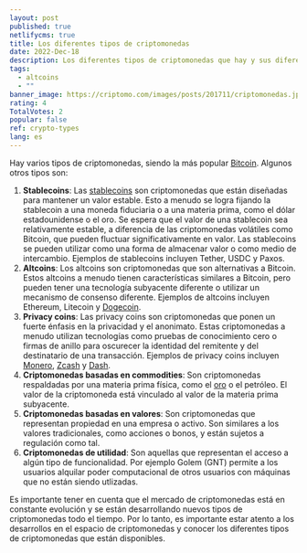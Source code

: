 ```yaml
---
layout: post
published: true
netlifycms: true
title: Los diferentes tipos de criptomonedas
date: 2022-Dec-18
description: Los diferentes tipos de criptomonedas que hay y sus diferencias.
tags:
  - altcoins
  - ""
banner_image: https://criptomo.com/images/posts/201711/criptomonedas.jpg
rating: 4
TotalVotes: 2
popular: false
ref: crypto-types
lang: es
---
```

Hay varios tipos de criptomonedas, siendo la más popular [Bitcoin](https://criptomo.com/que-es-bitcoin/). Algunos otros tipos son:

1. **Stablecoins**: Las [stablecoins](https://criptomo.com/que-son-stablecoins/) son criptomonedas que están diseñadas para mantener un valor estable. Esto a menudo se logra fijando la stablecoin a una moneda fiduciaria o a una materia prima, como el dólar estadounidense o el oro. Se espera que el valor de una stablecoin sea relativamente estable, a diferencia de las criptomonedas volátiles como Bitcoin, que pueden fluctuar significativamente en valor. Las stablecoins se pueden utilizar como una forma de almacenar valor o como medio de intercambio. Ejemplos de stablecoins incluyen Tether, USDC y Paxos.
2. **Altcoins**: Los altcoins son criptomonedas que son alternativas a Bitcoin. Estos altcoins a menudo tienen características similares a Bitcoin, pero pueden tener una tecnología subyacente diferente o utilizar un mecanismo de consenso diferente. Ejemplos de altcoins incluyen Ethereum, Litecoin y [Dogecoin](https://criptomo.com/que-son-memecoins/).
3. **Privacy coins**: Las privacy coins son criptomonedas que ponen un fuerte énfasis en la privacidad y el anonimato. Estas criptomonedas a menudo utilizan tecnologías como pruebas de conocimiento cero o firmas de anillo para oscurecer la identidad del remitente y del destinatario de una transacción. Ejemplos de privacy coins incluyen [Monero](https://criptomo.com/que-es-monero/), [Zcash](https://criptomo.com/que-es-zcash/) y [Dash](https://criptomo.com/que-es-dash/).
4. **Criptomonedas basadas en commodities**: Son criptomonedas respaldadas por una materia prima física, como el [oro](https://criptomo.com/criptomonedas-respaldadas-por-oro/) o el petróleo. El valor de la criptomoneda está vinculado al valor de la materia prima subyacente.
5. **Criptomonedas basadas en valores**: Son criptomonedas que representan propiedad en una empresa o activo. Son similares a los valores tradicionales, como acciones o bonos, y están sujetos a regulación como tal.
6. **C﻿riptomonedas de utilidad**: Son aquellas que representan el acceso a algún tipo de funcionalidad. Por ejemplo Golem (GNT) permite a los usuarios alquilar poder computacional de otros usuarios con máquinas que no están siendo utlizadas.

Es importante tener en cuenta que el mercado de criptomonedas está en constante evolución y se están desarrollando nuevos tipos de criptomonedas todo el tiempo. Por lo tanto, es importante estar atento a los desarrollos en el espacio de criptomonedas y conocer los diferentes tipos de criptomonedas que están disponibles.